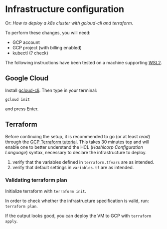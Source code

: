 # Infrastructure configuration

Or: *How to deploy a k8s cluster with gcloud-cli and terraform*.

To perform these changes, you will need: 

- GCP account
- GCP project (with billing enabled)
- kubectl (? check)

The following instructions have been tested on a machine supporting [WSL2](https://docs.microsoft.com/en-us/windows/wsl/install).

## Google Cloud

Install [gcloud-cli](https://cloud.google.com/sdk/docs/install). Then type in your terminal:

```gcloud init```

and press Enter. 

<!-- Add here: 
1. how to add service account
2. give the right permissions (least priviledge access principle).
3. Download json file for service account [see this guide](https://cloud.google.com/iam/docs/creating-managing-service-account-keys)
   Once the key file has been downloaded to a safe, private directory (not synced with any external service), export the environment variable:
4. export env variable.
   ```
   export GOOGLE_APPLICATION_CREDENTIALS=PATH
   ```
-->

## Terraform

Before continuing the setup, it is recommended to go (or at least *read*) through the [GCP Terraform tutorial](https://learn.hashicorp.com/collections/terraform/gcp-get-started).
This takes 30 minutes top and will enable one to better understand the HCL (*Hashicorp Configuration Language*) syntax, necessary to declare the infrastructure to deploy.

1. verify that the variables defined in `terraform.tfvars` are as intended.
2. verify that default settings in `variables.tf` are as intended.

### Validating terraform plan

Initialize terraform with `terraform init`.

In order to check whether the infrastructure specification is valid, run: `terraform plan`.

If the output looks good, you can deploy the VM to GCP with `terraform apply`.

